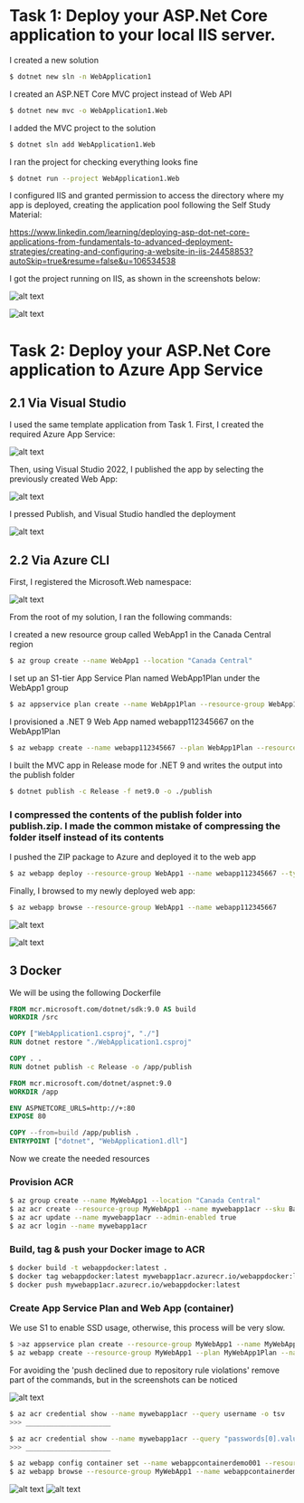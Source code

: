 # Task 1: Deploy your ASP.Net Core application to your local IIS server.

I created a new solution

```bash
$ dotnet new sln -n WebApplication1
```

I created an ASP.NET Core MVC project instead of Web API

```bash
$ dotnet new mvc -o WebApplication1.Web
```

I added the MVC project to the solution
```bash
$ dotnet sln add WebApplication1.Web
```

I ran the project for checking everything looks fine

```bash
$ dotnet run --project WebApplication1.Web
```


I configured IIS and granted permission to access the directory where my app is deployed, creating the application pool following the Self Study Material:

https://www.linkedin.com/learning/deploying-asp-dot-net-core-applications-from-fundamentals-to-advanced-deployment-strategies/creating-and-configuring-a-website-in-iis-24458853?autoSkip=true&resume=false&u=106534538

I got the project running on IIS, as shown in the screenshots below:

![alt text](./001-deploy-iis/iis-add-website.png)

![alt text](./001-deploy-iis/iis-configuration.png)

# Task 2: Deploy your ASP.Net Core application to Azure App Service 

## 2.1 Via Visual Studio

I used the same template application from Task 1. First, I created the required Azure App Service:

![alt text](./002.1-deploy-azure/101-az-portal.png)

Then, using Visual Studio 2022, I published the app by selecting the previously created Web App:

![alt text](./002.1-deploy-azure/101-az-vs2022-publish.png)

I pressed Publish, and Visual Studio handled the deployment

![alt text](./002.1-deploy-azure/104-az-finished.png)

## 2.2 Via Azure CLI

First, I registered the Microsoft.Web namespace:

![alt text](./002.2-deploy-azure-cli/202.0-register.png)

From the root of my solution, I ran the following commands:

I created a new resource group called WebApp1 in the Canada Central region

```bash
$ az group create --name WebApp1 --location "Canada Central"
```

I set up an S1-tier App Service Plan named WebApp1Plan under the WebApp1 group

```bash
$ az appservice plan create --name WebApp1Plan --resource-group WebApp1 --location "Canada Central" --sku S1
```

I provisioned a .NET 9 Web App named webapp112345667 on the WebApp1Plan

```bash
$ az webapp create --name webapp112345667 --plan WebApp1Plan --resource-group WebApp1 --runtime "dotnet:9"
```

I built the MVC app in Release mode for .NET 9 and writes the output into the publish folder
```bash
$ dotnet publish -c Release -f net9.0 -o ./publish
```

### I compressed the contents of the publish folder into publish.zip. I made the common mistake of compressing the folder itself instead of its contents

I pushed the ZIP package to Azure and deployed it to the web app

```bash
$ az webapp deploy --resource-group WebApp1 --name webapp112345667 --type zip --src-path publish.zip
```

Finally, I browsed to my newly deployed web app:

```bash
$ az webapp browse --resource-group WebApp1 --name webapp112345667
```

![alt text](./002.2-deploy-azure-cli/203-deployed.png)

![alt text](./002.2-deploy-azure-cli/203-end.png)

## 3 Docker

We will be using the following Dockerfile

```Dockerfile
FROM mcr.microsoft.com/dotnet/sdk:9.0 AS build
WORKDIR /src

COPY ["WebApplication1.csproj", "./"]
RUN dotnet restore "./WebApplication1.csproj"

COPY . .
RUN dotnet publish -c Release -o /app/publish

FROM mcr.microsoft.com/dotnet/aspnet:9.0
WORKDIR /app

ENV ASPNETCORE_URLS=http://+:80
EXPOSE 80

COPY --from=build /app/publish .
ENTRYPOINT ["dotnet", "WebApplication1.dll"]
```

Now we create the needed resources

### Provision ACR

```bash
$ az group create --name MyWebApp1 --location "Canada Central"
$ az acr create --resource-group MyWebApp1 --name mywebapp1acr --sku Basic
$ az acr update --name mywebapp1acr --admin-enabled true
$ az acr login --name mywebapp1acr
```

### Build, tag & push your Docker image to ACR

```bash
$ docker build -t webappdocker:latest .  
$ docker tag webappdocker:latest mywebapp1acr.azurecr.io/webappdocker:latest
$ docker push mywebapp1acr.azurecr.io/webappdocker:latest
```

### Create App Service Plan and Web App (container)
We use S1 to enable SSD usage, otherwise, this process will be very slow.

```bash
$ >az appservice plan create --resource-group MyWebApp1 --name MyWebApp1Plan --is-linux --sku S1
$ az webapp create --resource-group MyWebApp1 --plan MyWebApp1Plan --name webappcontainerdemo001 --container-image-name mywebapp1acr.azurecr.io/webappdocker:latest
```

For avoiding the 'push declined due to repository rule violations' remove part of the commands, but in the screenshots can be noticed

![alt text](./003/launching.png)

```bash
$ az acr credential show --name mywebapp1acr --query username -o tsv
>>> _____________________

$ az acr credential show --name mywebapp1acr --query "passwords[0].value" -o tsv
>>> _____________________

$ az webapp config container set --name webappcontainerdemo001 --resource-group MyWebApp1 --container-registry-url https://mywebapp1acr.azurecr.io --container-registry-XXXXX _____________________ --container-registry-XXX _____________________
$ az webapp browse --resource-group MyWebApp1 --name webappcontainerdemo001
```


![alt text](./003/app-logs.png)
![alt text](./003/web-running.png)

